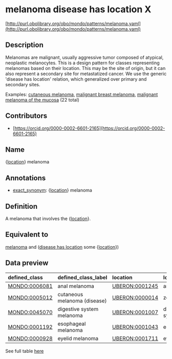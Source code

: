 # melanoma disease has location X 

[http://purl.obolibrary.org/obo/mondo/patterns/melanoma.yaml](http://purl.obolibrary.org/obo/mondo/patterns/melanoma.yaml)
## Description 

 Melanomas are malignant, usually aggressive tumor composed of atypical, neoplastic melanocytes. This is a design pattern for classes representing melanomas based on their location. This may be the site of origin, but it can also represent a secondary site for metastatized cancer. We use the generic 'disease has location' relation, which generalized over primary and secondary sites.

Examples: [cutaneous melanoma](http://purl.obolibrary.org/obo/MONDO_0005012), [malignant breast melanoma](http://purl.obolibrary.org/obo/MONDO_0002975), [malignant melanoma of the mucosa](http://purl.obolibrary.org/obo/MONDO_0015694) (22 total)
## Contributors 
* [https://orcid.org/0000-0002-6601-2165](https://orcid.org/0000-0002-6601-2165) 
## Name 

{[location](http://www.w3.org/2002/07/owl#Thing)} melanoma

## Annotations 

* [exact_synonym](http://www.geneontology.org/formats/oboInOwl#hasExactSynonym): {[location](http://www.w3.org/2002/07/owl#Thing)} melanoma

## Definition 

A melanoma that involves the {[location](http://www.w3.org/2002/07/owl#Thing)}.

## Equivalent to 

[melanoma](http://purl.obolibrary.org/obo/MONDO_0005105) and ([disease has location](http://purl.obolibrary.org/obo/RO_0004026) some {[location](http://www.w3.org/2002/07/owl#Thing)})

## Data preview 
| defined_class                                | defined_class_label          | location                                      | location_label   |
|:---------------------------------------------|:-----------------------------|:----------------------------------------------|:-----------------|
| [MONDO:0006081](http://purl.obolibrary.org/obo/MONDO_0006081) | anal melanoma                | [UBERON:0001245](http://purl.obolibrary.org/obo/UBERON_0001245) | anus             |
| [MONDO:0005012](http://purl.obolibrary.org/obo/MONDO_0005012) | cutaneous melanoma (disease) | [UBERON:0000014](http://purl.obolibrary.org/obo/UBERON_0000014) | zone of skin     |
| [MONDO:0045070](http://purl.obolibrary.org/obo/MONDO_0045070) | digestive system melanoma    | [UBERON:0001007](http://purl.obolibrary.org/obo/UBERON_0001007) | digestive system |
| [MONDO:0001192](http://purl.obolibrary.org/obo/MONDO_0001192) | esophageal melanoma          | [UBERON:0001043](http://purl.obolibrary.org/obo/UBERON_0001043) | esophagus        |
| [MONDO:0000928](http://purl.obolibrary.org/obo/MONDO_0000928) | eyelid melanoma              | [UBERON:0001711](http://purl.obolibrary.org/obo/UBERON_0001711) | eyelid           |

See full table [here](https://github.com/monarch-initiative/mondo/blob/master/src/patterns/data/matches/melanoma.tsv) 

